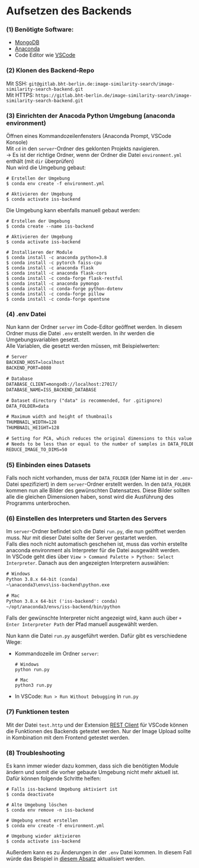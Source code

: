 # Aufsetzen des Backends

### (1) Benötigte Software:

- [MongoDB](https://www.mongodb.com/try/download/community)
- [Anaconda](https://www.anaconda.com/)
- Code Editor wie [VSCode](https://code.visualstudio.com/)

### (2) Klonen des Backend-Repo

Mit SSH: `git@gitlab.bht-berlin.de:image-similarity-search/image-similarity-search-backend.git`  
Mit HTTPS: `https://gitlab.bht-berlin.de/image-similarity-search/image-similarity-search-backend.git`

### (3) Einrichten der Anacoda Python Umgebung (anaconda environment)

Öffnen eines Kommandozeilenfensters (Anaconda Prompt, VSCode Konsole)  
Mit `cd` in den `server`-Ordner des geklonten Projekts navigieren.  
-> Es ist der richtige Ordner, wenn der Ordner die Datei `environment.yml` enthält (mit `dir` überprüfen)  
Nun wird die Umgebung gebaut:

``` shell
# Erstellen der Umgebung
$ conda env create -f environment.yml

# Aktivieren der Umgebung
$ conda activate iss-backend
```

Die Umgebung kann ebenfalls manuell gebaut werden:

``` shell
# Erstellen der Umgebung
$ conda create --name iss-backend

# Aktivieren der Umgebung
$ conda activate iss-backend

# Installieren der Module
$ conda install -c anaconda python=3.8
$ conda install -c pytorch faiss-cpu
$ conda install -c anaconda flask
$ conda install -c anaconda flask-cors
$ conda install -c conda-forge flask-restful
$ conda install -c anaconda pymongo
$ conda install -c conda-forge python-dotenv
$ conda install -c conda-forge pillow
$ conda install -c conda-forge opentsne
```

### (4) .env Datei

Nun kann der Ordner `server` im Code-Editor geöffnet werden.
In diesem Ordner muss die Datei `.env` erstellt werden. In ihr werden die Umgebungsvariablen gesetzt.  
Alle Variablen, die gesetzt werden müssen, mit Beispielwerten:

``` txt
# Server
BACKEND_HOST=localhost
BACKEND_PORT=8080

# Database
DATABASE_CLIENT=mongodb://localhost:27017/
DATABASE_NAME=ISS_BACKEND_DATABASE

# Dataset directory ("data" is recommended, for .gitignore)
DATA_FOLDER=data

# Maximum width and height of thumbnails
THUMBNAIL_WIDTH=128
THUMBNAIL_HEIGHT=128

# Setting for PCA, which reduces the original dimensions to this value for coordinate calculation with openTSNE 
# Needs to be less than or equal to the number of samples in DATA_FOLDER!
REDUCE_IMAGE_TO_DIMS=50
```

### (5) Einbinden eines Datasets

Falls noch nicht vorhanden, muss der `DATA_FOLDER` (der Name ist in der `.env`-Datei spezifiziert) in dem `server`-Ordner erstellt werden.
In den `DATA_FOLDER` kommen nun alle Bilder des gewünschten Datensatzes. Diese Bilder sollten alle die gleichen Dimensionen haben, sonst wird die Ausführung des Programms unterbrochen.

### (6) Einstellen des Interpreters und Starten des Servers

Im `server`-Ordner befindet sich die Datei `run.py`, die nun geöffnet werden muss. Nur mit dieser Datei sollte der Server gestartet werden.  
Falls dies noch nicht automatisch geschehen ist, muss das vorhin erstellte anaconda environment als Interpreter für die Datei ausgewählt werden.  
In VSCode geht dies über `View > Command Palette > Python: Select Interpreter`. Danach aus den angezeigten Interpretern auswählen:  

``` txt
# Windows
Python 3.8.x 64-bit (conda)
~\anaconda3\envs\iss-backend\python.exe

# Mac
Python 3.8.x 64-bit ('iss-backend': conda)
~/opt/anaconda3/envs/iss-backend/bin/python
```

Falls der gewünschte Interpreter nicht angezeigt wird, kann auch über `+ Enter Interpreter Path` der Pfad manuell ausgewählt werden.

Nun kann die Datei `run.py` ausgeführt werden. Dafür gibt es verschiedene Wege:

- Kommandozeile im Ordner `server`:

    ``` shell
    # Windows
    python run.py

    # Mac
    python3 run.py
    ```

- In VSCode: `Run > Run Without Debugging` in `run.py`

### (7) Funktionen testen

Mit der Datei `test.http` und der Extension [REST Client](https://marketplace.visualstudio.com/items?itemName=humao.rest-client) für VSCode
können die Funktionen des Backends getestet werden. Nur der Image Upload sollte in Kombination mit dem Frontend getestet werden.

### (8) Troubleshooting

Es kann immer wieder dazu kommen, dass sich die benötigten Module ändern und somit die vorher gebaute Umgebung nicht mehr aktuell ist.
Dafür können folgende Schritte helfen:

``` shell
# Falls iss-backend Umgebung aktiviert ist
$ conda deactivate

# Alte Umgebung löschen
$ conda env remove -n iss-backend

# Umgebung erneut erstellen
$ conda env create -f environment.yml

# Umgebung wieder aktivieren
$ conda activate iss-backend
```  

Außerdem kann es zu Änderungen in der `.env` Datei kommen. In diesem Fall würde das Beispiel in [diesem Absatz](#4-env-datei) aktualisiert werden.